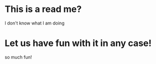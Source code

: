 # This is a read me?
I don't know what I am doing

# Let us have fun with it in any case!
so much fun!
